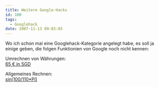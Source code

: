 ```yaml
---
title: Weitere Google-Hacks
id: 100
tags:
  - Googlehack
date: 2007-11-13 09:03:03
---
```


Wo ich schon mal eine Googlehack-Kategorie angelegt habe, es soll ja einige geben, die folgen Funktionien von Google noch nicht kennen:

Umrechnen von W&#xE4;hrungen:   
[65 &#x20AC; in SGD](http://www.google.com/search?q=65+%E2%82%AC+in+SGD)

Allgemeines Rechnen:   
[sin(100/110*PI)](http://www.google.com/search?q=sin%28100%2F110*PI%29)
